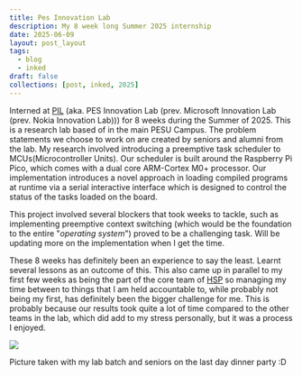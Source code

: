 ```yaml
---
title: Pes Innovation Lab
description: My 8 week long Summer 2025 internship
date: 2025-06-09
layout: post_layout
tags:
  - blog
  - inked
draft: false
collections: [post, inked, 2025]
---
```


Interned at [PIL](https://www.theinnovationlab.in) (aka. PES Innovation Lab (prev. Microsoft Innovation Lab (prev. Nokia Innovation Lab))) for 8 weeks during the Summer of 2025. This is a research lab based of in the main PESU Campus. The problem statements we choose to work on are created by seniors and alumni from the lab. My research involved introducing a preemptive task scheduler to MCUs(Microcontroller Units). Our scheduler is built around the Raspberry Pi Pico, which comes with a dual core ARM-Cortex M0+ processor. Our implementation introduces a novel approach in loading compiled programs at runtime via a serial interactive interface which is designed to control the status of the tasks loaded on the board.

This project involved several blockers that took weeks to tackle, such as implementing preemptive context switching (which would be the foundation to the entire "_operating system_") proved to be a challenging task. Will be updating more on the implementation when I get the time.

These 8 weeks has definitely been an experience to say the least. Learnt several lessons as an outcome of this. This also came up in parallel to my first few weeks as being the part of the core team of [HSP](https://hsp-ec.xyz) so managing my time between to things that I am held accountable to, while probably not being my first, has definitely been the bigger challenge for me. This is probably because our results took quite a lot of time compared to the other teams in the lab, which did add to my stress personally, but it was a process I enjoyed.

![](https://images.adihegde.com/posts/labfrns.JPG)
<figcaption>
Picture taken with my lab batch and seniors on the last day dinner party :D
</figcaption>